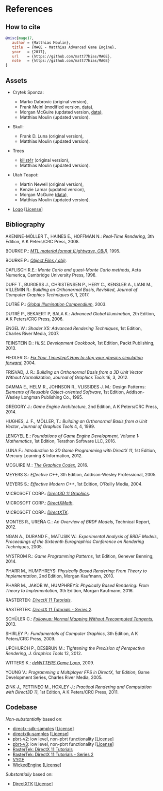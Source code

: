 # References

## How to cite

```bibtex
@misc{mage17,
   author = {Matthias Moulin},
   title  = {MAGE - Matthias Advanced Game Engine},
   year   = {2017},
   url    = {https://github.com/matt77hias/MAGE},
   note   = {https://github.com/matt77hias/MAGE}
}
```

## Assets

* Crytek Sponza:
  * Marko Dabrovic (original version),
  * Frank Meinl (modified version, [data](http://www.crytek.com/cryengine/cryengine3/downloads)),
  * Morgan McGuire (updated version, [data](http://graphics.cs.williams.edu/data/meshes.xml)),
  * Matthias Moulin (updated version).
  
* Skull:
  * Frank D. Luna (original version),
  * Matthias Moulin (updated version).
  
* Trees
  * [killst4r](https://www.turbosquid.com/3d-models/free-obj-mode-tree-pack/506851) (original version),
  * Matthias Moulin (updated version).
  
* Utah Teapot: 
  * Martin Newell (original version),
  * Kenzie Lamar (updated version),
  * Morgan McGuire ([data](http://graphics.cs.williams.edu/data/meshes.xml)),
  * Matthias Moulin (updated version).
  
* [Logo](http://www.deviantart.com/art/Black-Mage-356147620) [[License](https://creativecommons.org/licenses/by-nc-nd/3.0/)]

## Bibliography

AKENINE-MÖLLER T., HAINES E., HOFFMAN N.: *Real-Time Rendering*, 3th Edition, A K Peters/CRC Press, 2008.

BOURKE P.: [*MTL material format (Lightwave, OBJ)*](http://paulbourke.net/dataformats/mtl/), 1995.

BOURKE P.: [*Object Files (.obj)*](http://paulbourke.net/dataformats/obj/).

CAFLISCH R.E.: *Monte Carlo and quasi-Monte Carlo methods*, Acta Numerica, Cambridge University Press, 1998.

DUFF T., BURGESS J., CHRISTENSEN P., HERY C., KENSLER A., LIANI M., VILLEMIN R.: *Building an Orthonormal Basis, Revisited*, *Journal of Computer Graphics Techniques* 6, 1, 2017.

DUTRÉ P.: [*Global Illumination Compendium*](https://people.cs.kuleuven.be/~philip.dutre/GI/TotalCompendium.pdf), 2003.

DUTRÉ P., BEKAERT P, BALA K.: *Advanced Global Illumination*, 2th Edition, A K Peters/CRC Press, 2006.

ENGEL W.: *Shader X5: Advanced Rendering Techniques*, 1st Edition, Charles River Media, 2007.

FEINSTEIN D.: *HLSL Development Cookbook*, 1st Edition, Packt Publishing, 2013.

FIEDLER G.: [*Fix Your Timestep!: How to step your physics simulation forward*](https://gafferongames.com/post/fix_your_timestep/), 2004.

FRISVAD, J. R.: *Building an Orthonormal Basis from a 3D Unit Vector Without Normalization*, *Journal of Graphics Tools* 16, 3, 2012.

GAMMA E., HELM R., JOHNSON R., VLISSIDES J. M.: Design Patterns: *Elements of Reusable Object-oriented Software*, 1st Edition, Addison-Wesley Longman Publishing Co., 1995.

GREGORY J.: *Game Engine Architecture*, 2nd Edition, A K Peters/CRC Press, 2014.

HUGHES, J. F., MÖLLER, T.: *Building an Orthonormal Basis from a Unit Vector*, *Journal of Graphics Tools* 4, 4, 1999.

LENGYEL E.: *Foundations of Game Engine Development, Volume 1: Mathematics*, 1st Edition, Terathon Software LLC, 2016.

LUNA F.: *Introduction to 3D Game Programming with DirectX 11*, 1st Edition, Mercury Learning & Information, 2012.

MCGUIRE M.: [*The Graphics Codex*](http://www.graphicscodex.com), 2016.

MEYERS S.: *Effective C++*, 3th Edition, Addison-Wesley Professional, 2005.

MEYERS S.: *Effective Modern C++*, 1st Edition, O'Reilly Media, 2004.

MICROSOFT CORP.: [*Direct3D 11 Graphics*](https://msdn.microsoft.com/en-us/library/windows/desktop/ff476080(v=vs.85).aspx).

MICROSOFT CORP.: [*DirectXMath*](https://msdn.microsoft.com/en-us/library/windows/desktop/hh437833(v=vs.85).aspx).

MICROSOFT CORP.: [*DirectXTK*](https://github.com/Microsoft/DirectXTK/wiki).

MONTES R., UREÑA C.: *An Overview of BRDF Models*, Technical Report, 2012.

NGAN A., DURAND F., MATUSIK W.: *Experimental Analysis of BRDF Models*, *Proceedings of the Sixteenth Eurographics Conference on Rendering Techniques*, 2005.

NYSTROM R.: *Game Programming Patterns*, 1st Edition, Genever Benning, 2014.

PHARR M., HUMPHREYS: *Physically Based Rendering: From Theory to Implementation*, 2nd Edition, Morgan Kaufmann, 2010.

PHARR M., JAKOB W., HUMPHREYS: *Physically Based Rendering: From Theory to Implementation*, 3th Edition, Morgan Kaufmann, 2016.

RASTERTEK: [*DirectX 11 Tutorials*](http://www.rastertek.com/tutdx11.html).

RASTERTEK: [*DirectX 11 Tutorials - Series 2*](http://www.rastertek.com/tutdx11s2.html).

SCHÜLER C.: [*Followup: Normal Mapping Without Precomputed Tangents*](http://www.thetenthplanet.de/archives/1180), 2013.

SHIRLEY P.: *Fundamentals of Computer Graphics*, 3th Edition, A K Peters/CRC Press, 2009.

UPCHURCH P., DESBRUN M.: *Tightening the Precision of Perspective Rendering*, *J. Graphics Tools* 12, 2012.

WITTERS K.: [*deWiTTERS Game Loop*](http://www.koonsolo.com/news/dewitters-gameloop/), 2009.

YOUNG V.: *Programming a Multiplayer FPS in DirectX, 1st Edition*, Game Development Series, Charles River Media, 2005.

ZINK J., PETTINEO M., HOXLEY J.: *Practical Rendering and Computation with Direct3D 11*, 1st Edition, A K Peters/CRC Press, 2011.

## Codebase

*Non-substantially* based on:
* [directx-sdk-samples](https://github.com/walbourn/directx-sdk-samples) [[License](https://github.com/walbourn/directx-sdk-samples/blob/master/LICENSE)]
* [directxtk-samples](https://github.com/walbourn/directxtk-samples) [[License](https://github.com/walbourn/directxtk-samples/blob/master/LICENSE)]
* [pbrt-v2](https://github.com/mmp/pbrt-v2): low level, non-pbrt functionality [[License](https://github.com/mmp/pbrt-v2/blob/master/src/LICENSE.txt)]
* [pbrt-v3](https://github.com/mmp/pbrt-v3): low level, non-pbrt functionality [[License](https://github.com/mmp/pbrt-v3/blob/master/LICENSE.txt)]
* [RasterTek: DirectX 11 Tutorials](http://www.rastertek.com/tutdx11.html)
* [RasterTek: DirectX 11 Tutorials - Series 2](http://www.rastertek.com/tutdx11s2.html)
* [VYGE](https://github.com/matt77hias/VYGE)
* [WickedEngine](https://github.com/turanszkij/WickedEngine) [[License](https://github.com/turanszkij/WickedEngine/blob/master/LICENSE.txt)]

*Substantially* based on:
* [DirectXTK](https://github.com/Microsoft/DirectXTK) [[License](https://github.com/Microsoft/DirectXTK/blob/master/LICENSE)]
